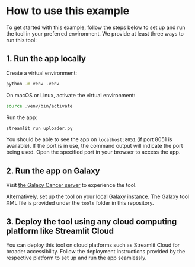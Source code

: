 # How to use this example
To get started with this example, follow the steps below to set up and run the tool in your preferred environment. We provide at least three ways to run this tool:

## 1. Run the app locally

Create a virtual environment:
```bash
python -m venv .venv
```

On macOS or Linux, activate the virtual environment:
```bash
source .venv/bin/activate
```

Run the app:
```bash
streamlit run uploader.py
```

You should be able to see the app on `localhost:8051` (if port 8051 is available). If the port is in use, the command output will indicate the port being used. Open the specified port in your browser to access the app.

## 2. Run the app on Galaxy

Visit [the Galaxy Cancer server](https://cancer.usegalaxy.org/root?tool_id=interactive_test_uploader) to experience the tool.

Alternatively, set up the tool on your local Galaxy instance. The Galaxy tool XML file is provided under the `tools` folder in this repository.

## 3. Deploy the tool using any cloud computing platform like Streamlit Cloud

You can deploy this tool on cloud platforms such as Streamlit Cloud for broader accessibility. Follow the deployment instructions provided by the respective platform to set up and run the app seamlessly.